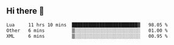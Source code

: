 ## Hi there 👋
<!--START_SECTION:waka-->

```txt
Lua     11 hrs 10 mins  ████████████████████████▓   98.05 %
Other   6 mins          ▒░░░░░░░░░░░░░░░░░░░░░░░░   01.00 %
XML     6 mins          ▒░░░░░░░░░░░░░░░░░░░░░░░░   00.95 %
```

<!--END_SECTION:waka-->
